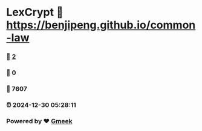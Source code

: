 # LexCrypt :link: https://benjipeng.github.io/common-law 
### :page_facing_up: [2](https://benjipeng.github.io/common-law/tag.html) 
### :speech_balloon: 0 
### :hibiscus: 7607 
### :alarm_clock: 2024-12-30 05:28:11 
### Powered by :heart: [Gmeek](https://github.com/Meekdai/Gmeek)
